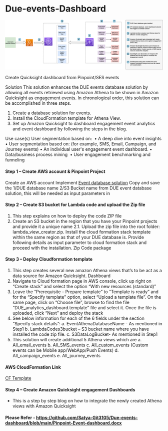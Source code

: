 # Due-events-Dashboard

![Screenshot](images/DUE-engageEvents-dashboard.png)


Create Quicksight dashboard from Pinpoint/SES events

Solution
This solution enhances the DUE events database solution by allowing all events retrieved using Amazon Athena to be shown in Amazon Quicksight as engagement events. In chronological order, this solution can be accomplished in three steps.
1. Create a database solution for events.
2. Install the CloudFormation template for Athena View.
3. Set up Amazon Quicksight to dashboard engagement event analytics and event dashboard by following the steps in the blog.

Use case(s)
User segmentation based on: 
• A deep dive into event insights 
• User segmentation based on: (for example, SMS, Email, Campaign, and Journey events)
• An individual user's engagement event dashboard.
• Data/business process mining 
• User engagement benchmarking and funneling

#### Step 1 – Create AWS account & Pinpoint Project

Create an AWS account
Implement [Event database solution](https://aws.amazon.com/solutions/implementations/digital-user-engagement-events-database/) 
Copy and save the 1/DUE database name 2/S3 Bucket name from DUE event database solution, this will be needed as input parameters in 

#### Step 2 – Create S3 bucket for Lambda code and upload the Zip file 

1.	This step explains on how to deploy the code ZIP file 
2.	Create an S3 bucket in the region that you have your Pinpoint projects and provide it a unique name
    2.1.	Upload the zip file into the root folder: lambda_view_creator.zip. Install the cloud formation stack template within the same region as that of your DUE database is. Provide following details as input parameter to cloud formation stack and proceed with the installation. Zip Code package

#### Step 3 – Deploy Cloudformation template

1.	This step creates several new amazon Athena views that’s to be act as a data source for Amazon Quicksight. Dashboard 
2.	Navigate to Cloud formation page in AWS console, click up right on “Create stack” and select the option “With new resources (standard)”
3.	Leave the “Prerequisite – Prepare template” to “Template is ready” and for the “Specify template” option, select “Upload a template file”. On the same page, click on “Choose file”, browse to find the file “DUE_analytics_dashboard.template” file and select it. Once the file is uploaded, click “Next” and deploy the stack
4.	See below information for each of the 6 fields under the section “Specify stack details”:
    a.	EventAthenaDatabaseName - As mentioned in Step1
    b.	LambdaCodes3bucket – S3 bucket name where you have installed the code zip file.
    c.	S3DataLogBucket- As mentioned in Step1
5.	This solution will create additional 5 Athena views which are 
    a.	All_email_events
    b.	All_SMS_events
    c.	All_custom_events (Custom events can be Mobile app/WebApp/Push Events)
    d.	All_campaign_events
    e.	All_journey_events

#### AWS CloudFormation Link
[CF Template](Event-dashboard.template)

#### Step 4 – Create Amazon Quicksight engagement Dashboards

- This is a step by step blog on how to integrate the newly created Athena views with Amazon Quicksight
#### Please Refer - https://github.com/Satya-Git3105/Due-events-dashboard/blob/main/Pinpoint-Event-dashboard.docx 